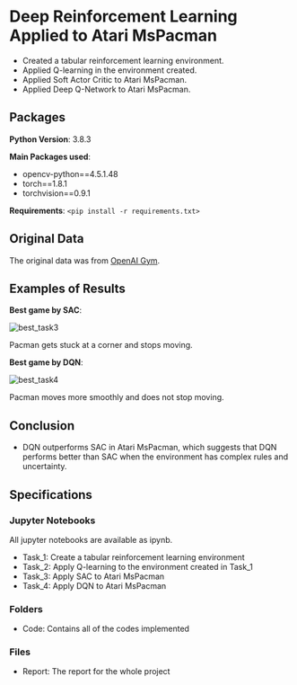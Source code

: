 # Deep Reinforcement Learning Applied to Atari MsPacman

* Created a tabular reinforcement learning environment.
* Applied Q-learning in the environment created.
* Applied Soft Actor Critic to Atari MsPacman.
* Applied Deep Q-Network to Atari MsPacman.

## Packages
**Python Version**: 3.8.3

**Main Packages used**:
* opencv-python==4.5.1.48
* torch==1.8.1
* torchvision==0.9.1

**Requirements**: 
`<pip install -r requirements.txt>`

## Original Data
The original data was from [OpenAI Gym](https://gym.openai.com).

## Examples of Results

**Best game by SAC**:

![best_task3](https://github.com/ChikazeMori/DeepReinforcementLearning-Applied-to-Atari/blob/main/examples/best_task3.gif)

Pacman gets stuck at a corner and stops moving.

**Best game by DQN**:

![best_task4](https://github.com/ChikazeMori/DeepReinforcementLearning-Applied-to-Atari/blob/main/examples/best_task4.gif)

Pacman moves more smoothly and does not stop moving.


## Conclusion 
* DQN outperforms SAC in Atari MsPacman, which suggests that DQN performs better than SAC when the environment has complex rules and uncertainty.

## Specifications

### Jupyter Notebooks

All jupyter notebooks are available as ipynb.

* Task_1: Create a tabular reinforcement learning environment 
* Task_2: Apply Q-learning to the environment created in Task_1
* Task_3: Apply SAC to Atari MsPacman
* Task_4: Apply DQN to Atari MsPacman

### Folders

* Code: Contains all of the codes implemented

### Files

* Report: The report for the whole project

